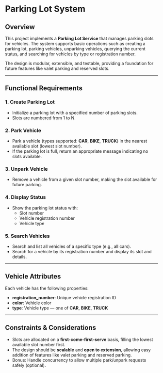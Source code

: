 # Parking Lot System

## Overview
This project implements a **Parking Lot Service** that manages parking slots for vehicles. The system supports basic operations such as creating a parking lot, parking vehicles, unparking vehicles, querying the current status, and searching for vehicles by type or registration number.

The design is modular, extensible, and testable, providing a foundation for future features like valet parking and reserved slots.

---

## Functional Requirements

### 1. Create Parking Lot
- Initialize a parking lot with a specified number of parking slots.
- Slots are numbered from 1 to N.

### 2. Park Vehicle
- Park a vehicle (types supported: **CAR**, **BIKE**, **TRUCK**) in the nearest available slot (lowest slot number).
- If the parking lot is full, return an appropriate message indicating no slots available.

### 3. Unpark Vehicle
- Remove a vehicle from a given slot number, making the slot available for future parking.

### 4. Display Status
- Show the parking lot status with:
  - Slot number
  - Vehicle registration number
  - Vehicle type

### 5. Search Vehicles
- Search and list all vehicles of a specific type (e.g., all cars).
- Search for a vehicle by its registration number and display its slot and details.

---

## Vehicle Attributes
Each vehicle has the following properties:
- **registration_number**: Unique vehicle registration ID
- **color**: Vehicle color
- **type**: Vehicle type — one of **CAR**, **BIKE**, **TRUCK**

---

## Constraints & Considerations
- Slots are allocated on a **first-come-first-serve** basis, filling the lowest available slot number first.
- The design should be **scalable** and **open to extension**, allowing easy addition of features like valet parking and reserved parking.
- Bonus: Handle concurrency to allow multiple park/unpark requests safely (optional).
